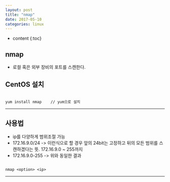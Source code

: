 ```yaml
---
layout: post
title: "nmap"
date: 2017-05-10
categories: linux
---
```


* content
{:toc}

## nmap
- 로컬 혹은 외부 장비의 포트를 스캔한다.

## CentOS 설치 

```

yum install nmap    // yum으로 설치

```
***

## 사용법
- ip를 다양하게 범위조절 가능
- 172.16.9.0/24 -> 이런식으로 할 경우 앞의 24bit는 고정하고 뒤의 모든 범위를 스캔하겠다는 뜻. 172.16.9.0 ~ 255까지
- 172.16.9.0-255 -> 위와 동일한 결과

```

nmap <option> <ip>

```
***